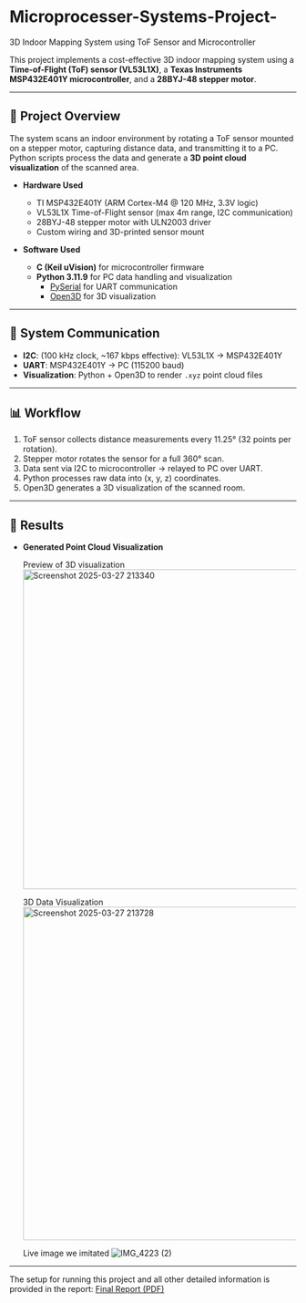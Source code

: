 # Microprocesser-Systems-Project-
3D Indoor Mapping System using ToF Sensor and Microcontroller

This project implements a cost-effective 3D indoor mapping system using a **Time-of-Flight (ToF) sensor (VL53L1X)**, a **Texas Instruments MSP432E401Y microcontroller**, and a **28BYJ-48 stepper motor**.  

---

## 🚀 Project Overview
The system scans an indoor environment by rotating a ToF sensor mounted on a stepper motor, capturing distance data, and transmitting it to a PC. Python scripts process the data and generate a **3D point cloud visualization** of the scanned area.

- **Hardware Used**  
  - TI MSP432E401Y (ARM Cortex-M4 @ 120 MHz, 3.3V logic)  
  - VL53L1X Time-of-Flight sensor (max 4m range, I2C communication)  
  - 28BYJ-48 stepper motor with ULN2003 driver  
  - Custom wiring and 3D-printed sensor mount  

- **Software Used**  
  - **C (Keil uVision)** for microcontroller firmware  
  - **Python 3.11.9** for PC data handling and visualization  
    - [PySerial](https://pypi.org/project/pyserial/) for UART communication  
    - [Open3D](http://www.open3d.org/) for 3D visualization   

---

## 📡 System Communication
- **I2C**: (100 kHz clock, ~167 kbps effective): VL53L1X → MSP432E401Y 
- **UART**: MSP432E401Y → PC (115200 baud)  
- **Visualization**: Python + Open3D to render `.xyz` point cloud files  

---

## 📊 Workflow
1. ToF sensor collects distance measurements every 11.25° (32 points per rotation).  
2. Stepper motor rotates the sensor for a full 360° scan.  
3. Data sent via I2C to microcontroller → relayed to PC over UART.  
4. Python processes raw data into (x, y, z) coordinates.  
5. Open3D generates a 3D visualization of the scanned room.  

---

## 📸 Results
- **Generated Point Cloud Visualization**
 
  Preview of 3D visualization 
  <img width="875" height="561" alt="Screenshot 2025-03-27 213340" src="https://github.com/user-attachments/assets/215b2f6e-57fe-4690-adb1-d4b82d0fe1bc" />


  3D Data Visualization 
  <img width="902" height="585" alt="Screenshot 2025-03-27 213728" src="https://github.com/user-attachments/assets/f07ac938-117d-46d0-95d4-42eaeca81873" />


  Live image we imitated 
  ![IMG_4223 (2)](https://github.com/user-attachments/assets/77cf393b-ed12-4626-a474-41dfbf0646e8)


---


The setup for running this project and all other detailed information is provided in the report: [Final Report (PDF)](_2DX3_Final_Report.pdf)



